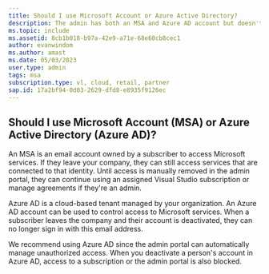 ```yaml
---
title: Should I use Microsoft Account or Azure Active Directory? 
description: The admin has both an MSA and Azure AD account but doesn't know which one to use
ms.topic: include
ms.assetid: 8cb1b018-b97a-42e9-a71e-68e60cb8cec1
author: evanwindom
ms.author: amast
ms.date: 05/03/2023
user.type: admin
tags: msa
subscription.type: vl, cloud, retail, partner
sap.id: 17a2bf94-0d03-2629-dfd8-e8935f9126ec
---
```


## Should I use Microsoft Account (MSA) or Azure Active Directory (Azure AD)?

An MSA is an email account owned by a subscriber to access Microsoft services. If they leave your company, they can still access services that are connected to that identity. Until access is manually removed in the admin portal, they can continue using an assigned Visual Studio subscription or manage agreements if they're an admin.

Azure AD is a cloud-based tenant managed by your organization. An Azure AD account can be used to control access to Microsoft services. When a subscriber leaves the company and their account is deactivated, they can no longer sign in with this email address.

We recommend using Azure AD since the admin portal can automatically manage unauthorized access. When you deactivate a person's account in Azure AD, access to a subscription or the admin portal is also blocked. 

